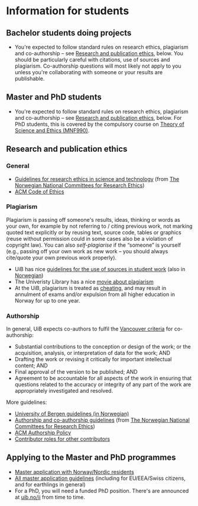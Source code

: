 # Information for students

## Bachelor students doing projects

* You're expected to follow standard rules on research ethics, plagiarism and co-authorship – see [Research and publication ethics](#research-and-publication-ethics), below. You should be particularly careful with citations, use of sources and plagiarism. Co-authorship questions will most likely not apply to you unless you're collaborating with someone or your results are publishable.

## Master and PhD students

* You're expected to follow standard rules on research ethics, plagiarism and co-authorship – see [Research and publication ethics](#research-and-publication-ethics), below. For PhD students, this is covered by the compulsory course on [Theory of Science and Ethics (MNF990)](http://www.uib.no/en/course/MNF990).


## Research and publication ethics

### General
* [Guidelines for research ethics in science and technology](https://www.etikkom.no/en/ethical-guidelines-for-research/guidelines-for-research-ethics-in-science-and-technology/summary/) (from [The Norwegian National Committees for Research Ethics](https://www.etikkom.no/en/))
* [ACM Code of Ethics](http://www.acm.org/about-acm/code-of-ethics)

### Plagiarism
Plagiarism is passing off someone's results, ideas, thinking or words as your own, for example by not referring to / citing previous work, not marking quoted text explicitly or by reusing text, source code, tables or graphics (reuse without permission could in some cases also be a violation of copyright law). You can also *self-plagiarise* if the “someone” is yourself (e.g., passing off your own work as new work – you should always cite/quote your own previous work properly).

* UiB has nice [guidelines for the use of sources in student work](http://www.uib.no/en/education/49058/use-sources-written-work) (also in [Norwegian](http://www.uib.no/student/49084/l%C3%A6r-deg-%C3%A5-bruke-kilder-riktig))
* The Univeristy Library has a nice [movie about plagiarism](http://www.uib.no/en/quality-in-studies/78186/movie-about-plagiarism-university-library)
* At the UiB, plagiarism is treated as [cheating](http://www.uib.no/en/quality-in-studies/77940/cheating-and-its-consequences), and may result in annulment of exams and/or expulsion from all higher education in Norway for up to one year.

### Authorship
In general, UiB expects co-authors to fulfil the [Vancouver criteria](http://www.icmje.org/recommendations/browse/roles-and-responsibilities/defining-the-role-of-authors-and-contributors.html) for co-authorship:

* Substantial contributions to the conception or design of the work; or the acquisition, analysis, or interpretation of data for the work; AND
* Drafting the work or revising it critically for important intellectual content; AND
* Final approval of the version to be published; AND
* Agreement to be accountable for all aspects of the work in ensuring that questions related to the accuracy or integrity of any part of the work are appropriately investigated and resolved. 

More guidelines:

* [University of Bergen guidelines (in Norwegian)](http://www.uib.no/foransatte/74279/medforfatterskap-og-etikk)
* [Authorship and co-authorship guidelines](https://www.etikkom.no/en/library/topics/authorship-and-co-authorship/co-authorship-in-mathematics-science-and-technology/) (from [The Norwegian National Committees for Research Ethics](https://www.etikkom.no/en/))
* [ACM Authorship Policy](http://www.acm.org/publications/policies/authorship)
* [Contributor roles for other contributors](http://dictionary.casrai.org/Contributor_Roles)

## Applying to the Master and PhD programmes

* [Master application with Norway/Nordic residents](http://www.uib.no/en/matnat/54992/international-masters-degree-applicants-residing-norway)
* [All master application guidelines](http://www.uib.no/en/education/48766/how-apply-masters-degree) (including for EU/EEA/Swiss citizens, and for earthlings in general)
* For a PhD, you will need a funded PhD position. There's are announced at [uib.no/ii](http://uib.no/ii) from time to time.
